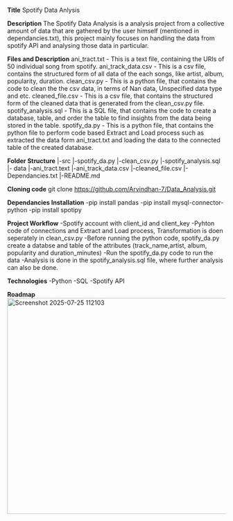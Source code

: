 **Title**
Spotify Data Anlysis

**Description**
The Spotify Data Analysis is a analysis project from a collective amount of data that are gathered by the user himself (mentioned in dependancies.txt), this project mainly focuses on handling the data from spotify API and analysing those data in particular.

**Files and Description**
ani_tract.txt - This is a text file, containing the URIs of 50 individual song from spotify.
ani_track_data.csv - This is a csv file, contains the structured form of all data of the each songs, like artist, album, popularity, duration.
clean_csv.py - This is a python file, that contains the code to clean the the csv data, in terms of Nan data, Unspecified data type and etc.
cleaned_file.csv - This is a csv file, that contains the structured form of the cleaned data that is generated from the clean_csv.py file.
spotify_analysis.sql - This is a SQL file, that contains the code to create a database, table, and order the table to find insights from the data being stored in the table.
spotify_da.py - This is a python file, that contains the python file to perform code based Extract and Load process such as extracted the data form ani_tract.txt and loading the data to the connected table of the created database.

**Folder Structure**
|-src
  |-spotify_da.py
  |-clean_csv.py
  |-spotify_analysis.sql
|- data
  |-ani_tract.text
  |-ani_track_data.csv
  |-cleaned_file.csv
|-Dependancies.txt
|-README.md

**Cloning code**
git clone https://github.com/Arvindhan-7/Data_Analysis.git

**Dependancies Installation**
-pip install pandas
-pip install mysql-connector-python
-pip install spotipy

**Project Workflow**
-Spotify account with client_id and client_key
-Pyhton code of connections and Extract and Load process, Transformation is doen seperately in clean_csv.py
-Before running the python code, spotify_da.py create a databse and table of the attributes (track_name,artist, album, popularity and duration_minutes)
-Run the spotify_da.py code to run the data 
-Analysis is done in the spotify_analysis.sql file, where further analysis can also be done.

**Technologies**
-Python
-SQL
-Spotify API

**Roadmap**
<img width="605" height="498" alt="Screenshot 2025-07-25 112103" src="https://github.com/user-attachments/assets/5ae50346-b29e-4266-824c-0d58f54b49aa" />
